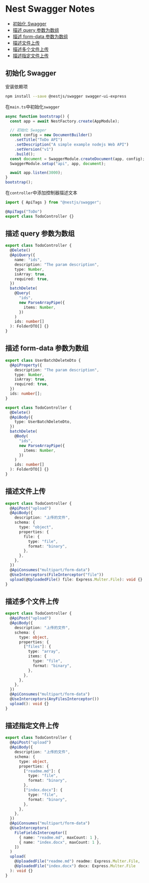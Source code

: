 # Nest Swagger Notes

- [初始化 Swagger](#初始化-swagger)
- [描述 query 参数为数组](#描述-query-参数为数组)
- [描述 form-data 参数为数组](#描述-form-data-参数为数组)
- [描述文件上传](#描述文件上传)
- [描述多个文件上传](#描述多个文件上传)
- [描述指定文件上传](#描述指定文件上传)

## 初始化 Swagger

安装依赖项

```bash
npm install --save @nestjs/swagger swagger-ui-express
```

在`main.ts`中初始化`swagger`

```typescript
async function bootstrap() {
  const app = await NestFactory.create(AppModule);

  // 初始化 Swagger
  const config = new DocumentBuilder()
    .setTitle("ToDo API")
    .setDescription("A simple example nodejs Web API")
    .setVersion("v1")
    .build();
  const document = SwaggerModule.createDocument(app, config);
  SwaggerModule.setup("api", app, document);

  await app.listen(3000);
}
bootstrap();
```

在`controller`中添加控制器描述文本

```typescript
import { ApiTags } from "@nestjs/swagger";

@ApiTags("ToDo")
export class TodoController {}
```

## 描述 query 参数为数组

```typescript
export class TodoController {
  @Delete()
  @ApiQuery({
    name: "ids",
    description: "The param description",
    type: Number,
    isArray: true,
    required: true,
  })
  batchDelete(
    @Query(
      "ids",
      new ParseArrayPipe({
        items: Number,
      })
    )
    ids: number[]
  ): FolderDTO[] {}
}
```

## 描述 form-data 参数为数组

```typescript
export class UserBatchDeleteDto {
  @ApiProperty({
    description: "The param description",
    type: Number,
    isArray: true,
    required: true,
  })
  ids: number[];
}

export class TodoController {
  @Delete()
  @ApiBody({
    type: UserBatchDeleteDto,
  })
  batchDelete(
    @Body(
      "ids",
      new ParseArrayPipe({
        items: Number,
      })
    )
    ids: number[]
  ): FolderDTO[] {}
}
```

## 描述文件上传

```typescript
export class TodoController {
  @ApiPost("upload")
  @ApiBody({
    description: "上传的文件",
    schema: {
      type: "object",
      properties: {
        file: {
          type: "file",
          format: "binary",
        },
      },
    },
  })
  @ApiConsumes("multipart/form-data")
  @UseInterceptors(FileInterceptor("file"))
  upload(@UploadedFile() file: Express.Multer.File): void {}
}
```

## 描述多个文件上传

```typescript
export class TodoController {
  @ApiPost("upload")
  @ApiBody({
    description: "上传的文件",
    schema: {
      type: object,
      properties: {
        ["files"]: {
          type: "array",
          items: {
            type: "file",
            format: "binary",
          },
        },
      },
    },
  })
  @ApiConsumes("multipart/form-data")
  @UseInterceptors(AnyFilesInterceptor())
  upload(): void {}
}
```

## 描述指定文件上传

```typescript
export class TodoController {
  @ApiPost("upload")
  @ApiBody({
    description: "上传的文件",
    schema: {
      type: object,
      properties: {
        ["readme.md"]: {
          type: "file",
          format: "binary",
        },
        ["index.docx"]: {
          type: "file",
          format: "binary",
        },
      },
    },
  })
  @ApiConsumes("multipart/form-data")
  @UseInterceptors(
    FileFieldsInterceptor([
      { name: "readme.md", maxCount: 1 },
      { name: "index.docx", maxCount: 1 },
    ])
  )
  upload(
    @UploadedFile("readme.md") readme: Express.Multer.File,
    @UploadedFile("index.docx") docx: Express.Multer.File
  ): void {}
}
```
